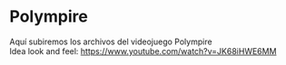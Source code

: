 # Polympire
Aquí subiremos los archivos del videojuego Polympire
</br>
Idea look and feel:
https://www.youtube.com/watch?v=JK68iHWE6MM
